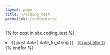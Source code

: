 ```yaml
---
layout: page
title: ~/coding_test
permalink: /codingtest/
---
```


{% for post in site.coding_test %}
 <li><span>{{ post.date | date_to_string }}</span> &nbsp; <a href="{{ post.url }}">{{ post.title }}</a></li>
{% endfor %}